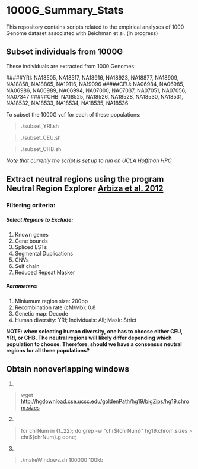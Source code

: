 # 1000G_Summary_Stats
This repository contains scripts related to the empirical analyses of 1000 Genome dataset associated with Beichman et al. (in progress)

## Subset individuals from 1000G
These individuals are extracted from 1000 Genomes:

#####YRI:
NA18505, NA18517, NA18916, NA18923, NA18877, NA18909, NA18858, NA18865, NA19116, NA19096
#####CEU:
NA06984, NA06985, NA06986, NA06989, NA06994, NA07000, NA07037, NA07051, NA07056, NA07347
#####CHB:
NA18525, NA18526, NA18528, NA18530, NA18531, NA18532, NA18533, NA18534, NA18535, NA18536

To subset the 1000G vcf for each of these populations:

> ./subset_YRI.sh

> ./subset_CEU.sh

> ./subset_CHB.sh

*Note that currenly the script is set up to run on UCLA Hoffman HPC*

## Extract neutral regions using the program Neutral Region Explorer [Arbiza et al. 2012](http://nre.cb.bscb.cornell.edu/nre/)
### Filtering criteria:
##### Select Regions to Exclude: 
1. Known genes 
2. Gene bounds 
3. Spliced ESTs
4. Segmental Duplications
5. CNVs
6. Self chain
7. Reduced Repeat Masker

##### Parameters:
1. Miniumum region size: 200bp
2. Recombination rate (cM/Mb): 0.8
3. Genetic map: Decode
4. Human diversity: YRI; Individuals: All; Mask: Strict

**NOTE: when selecting human diversity, one has to choose either CEU, YRI, or CHB. The neutral regions will likely differ depending which population to choose. Therefore, should we have a consensus neutral regions for all three populations?**

## Obtain nonoverlapping windows
1. 
>wget http://hgdownload.cse.ucsc.edu/goldenPath/hg19/bigZips/hg19.chrom.sizes


2. 
>for chrNum in {1..22}; do
grep -w "chr${chrNum}" hg19.chrom.sizes > chr${chrNum}.g
done;

3. 
>./makeWindows.sh 100000 100kb



